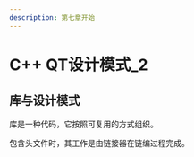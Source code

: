 ```yaml
---
description: 第七章开始
---
```


# C++ QT设计模式\_2

## 库与设计模式

库是一种代码，它按照可复用的方式组织。

包含头文件时，其工作是由链接器在链编过程完成。





